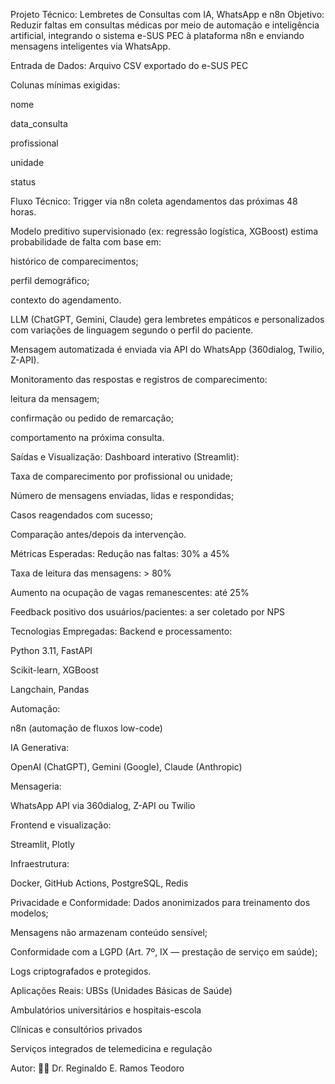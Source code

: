 Projeto Técnico: Lembretes de Consultas com IA, WhatsApp e n8n
Objetivo:
Reduzir faltas em consultas médicas por meio de automação e inteligência artificial, integrando o sistema e-SUS PEC à plataforma n8n e enviando mensagens inteligentes via WhatsApp.

Entrada de Dados:
Arquivo CSV exportado do e-SUS PEC

Colunas mínimas exigidas:

nome

data_consulta

profissional

unidade

status

Fluxo Técnico:
Trigger via n8n coleta agendamentos das próximas 48 horas.

Modelo preditivo supervisionado (ex: regressão logística, XGBoost) estima probabilidade de falta com base em:

histórico de comparecimentos;

perfil demográfico;

contexto do agendamento.

LLM (ChatGPT, Gemini, Claude) gera lembretes empáticos e personalizados com variações de linguagem segundo o perfil do paciente.

Mensagem automatizada é enviada via API do WhatsApp (360dialog, Twilio, Z-API).

Monitoramento das respostas e registros de comparecimento:

leitura da mensagem;

confirmação ou pedido de remarcação;

comportamento na próxima consulta.

Saídas e Visualização:
Dashboard interativo (Streamlit):

Taxa de comparecimento por profissional ou unidade;

Número de mensagens enviadas, lidas e respondidas;

Casos reagendados com sucesso;

Comparação antes/depois da intervenção.

Métricas Esperadas:
Redução nas faltas: 30% a 45%

Taxa de leitura das mensagens: > 80%

Aumento na ocupação de vagas remanescentes: até 25%

Feedback positivo dos usuários/pacientes: a ser coletado por NPS

Tecnologias Empregadas:
Backend e processamento:

Python 3.11, FastAPI

Scikit-learn, XGBoost

Langchain, Pandas

Automação:

n8n (automação de fluxos low-code)

IA Generativa:

OpenAI (ChatGPT), Gemini (Google), Claude (Anthropic)

Mensageria:

WhatsApp API via 360dialog, Z-API ou Twilio

Frontend e visualização:

Streamlit, Plotly

Infraestrutura:

Docker, GitHub Actions, PostgreSQL, Redis

Privacidade e Conformidade:
Dados anonimizados para treinamento dos modelos;

Mensagens não armazenam conteúdo sensível;

Conformidade com a LGPD (Art. 7º, IX — prestação de serviço em saúde);

Logs criptografados e protegidos.

Aplicações Reais:
UBSs (Unidades Básicas de Saúde)

Ambulatórios universitários e hospitais-escola

Clínicas e consultórios privados

Serviços integrados de telemedicina e regulação

Autor:
👨‍⚕️ Dr. Reginaldo E. Ramos Teodoro
